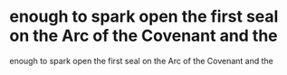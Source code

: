 # enough to spark open the first seal on the Arc of the Covenant and the

enough to spark open the first seal on the Arc of the Covenant and the